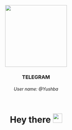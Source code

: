 <div id="header" align="center">
  <img src="https://media.giphy.com/media/5eLDrEaRGHegx2FeF2/giphy.gif?cid=790b7611s1ofrfqknmz5tavnuhq86kp3qv8btg8sg26m89r6&ep=v1_stickers_search&rid=giphy.gif&ct=s" width="200"/>

  <div id="badges">

  <h3>TELEGRAM </h3>
  <h6> User name: @Yushba </h6>

  <img src="https://komarev.com/ghpvc/?username=Yushba&style=flat-square&color=blueviolet" alt=""/>

  <h1>
    Hey there
    <img src="https://media.giphy.com/media/hvRJCLFzcasrR4ia7z/giphy.gif" width="30px"/>
  </h1>
</div>
</div>
